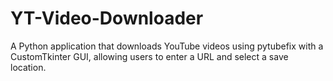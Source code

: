 # YT-Video-Downloader
A Python application that downloads YouTube videos using pytubefix with a CustomTkinter GUI, allowing users to enter a URL and select a save location.
